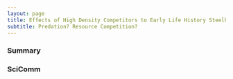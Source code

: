 ```yaml
---
layout: page
title: Effects of High Density Competitors to Early Life History Steelhead
subtitle: Predation? Resource Competition?
---
```

### Summary

### SciComm

